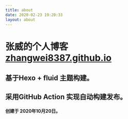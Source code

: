 ```yaml
---
title: about
date: 2020-02-23 19:20:33
layout: about
---
```



# 张威的个人博客 [zhangwei8387.github.io](https://zhangwei8387.github.io)
## 基于Hexo + fluid 主题构建。
## 采用GitHub Action 实现自动构建发布。
#### 创建于 2020年10月20日。

